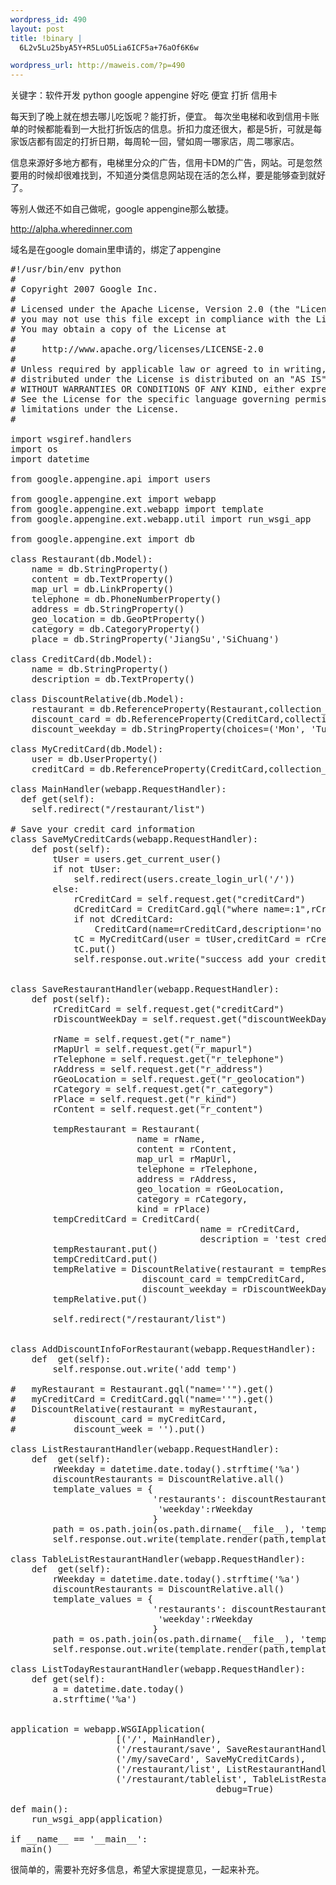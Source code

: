 ```yaml
--- 
wordpress_id: 490
layout: post
title: !binary |
  6L2v5Lu25byA5Y+R5LuO5Lia6ICF5a+76aOf6K6w

wordpress_url: http://maweis.com/?p=490
---
```

关键字：软件开发 python google appengine 好吃 便宜 打折 信用卡

每天到了晚上就在想去哪儿吃饭呢？能打折，便宜。
每次坐电梯和收到信用卡账单的时候都能看到一大批打折饭店的信息。折扣力度还很大，都是5折，可就是每家饭店都有固定的打折日期，每周轮一回，譬如周一哪家店，周二哪家店。

信息来源好多地方都有，电梯里分众的广告，信用卡DM的广告，网站。可是忽然要用的时候却很难找到，不知道分类信息网站现在活的怎么样，要是能够查到就好了。

等别人做还不如自己做呢，google appengine那么敏捷。

<a href="http://alpha.wheredinner.com">http://alpha.wheredinner.com</a>

域名是在google domain里申请的，绑定了appengine

<pre lang="python" line="1" file="main.py" colla="+">
#!/usr/bin/env python
#
# Copyright 2007 Google Inc.
#
# Licensed under the Apache License, Version 2.0 (the "License");
# you may not use this file except in compliance with the License.
# You may obtain a copy of the License at
#
#     http://www.apache.org/licenses/LICENSE-2.0
#
# Unless required by applicable law or agreed to in writing, software
# distributed under the License is distributed on an "AS IS" BASIS,
# WITHOUT WARRANTIES OR CONDITIONS OF ANY KIND, either express or implied.
# See the License for the specific language governing permissions and
# limitations under the License.
#

import wsgiref.handlers
import os
import datetime

from google.appengine.api import users
 
from google.appengine.ext import webapp
from google.appengine.ext.webapp import template
from google.appengine.ext.webapp.util import run_wsgi_app

from google.appengine.ext import db

class Restaurant(db.Model):
	name = db.StringProperty()
	content = db.TextProperty()
	map_url = db.LinkProperty()
	telephone = db.PhoneNumberProperty()
	address = db.StringProperty()
	geo_location = db.GeoPtProperty()
	category = db.CategoryProperty()
	place = db.StringProperty('JiangSu','SiChuang')

class CreditCard(db.Model):
	name = db.StringProperty()
	description = db.TextProperty()

class DiscountRelative(db.Model):
	restaurant = db.ReferenceProperty(Restaurant,collection_name='discount_credit_cards')
	discount_card = db.ReferenceProperty(CreditCard,collection_name='restaurants')
	discount_weekday = db.StringProperty(choices=('Mon', 'Tue', 'Wed', 'Thu', 'Fri', 'Sat', 'Sun'))
	
class MyCreditCard(db.Model):
	user = db.UserProperty()
	creditCard = db.ReferenceProperty(CreditCard,collection_name='myCards')

class MainHandler(webapp.RequestHandler):
  def get(self):
    self.redirect("/restaurant/list")

# Save your credit card information
class SaveMyCreditCards(webapp.RequestHandler):
	def post(self):
		tUser = users.get_current_user()
		if not tUser:
			self.redirect(users.create_login_url('/'))
		else:
			rCreditCard = self.request.get("creditCard")
			dCreditCard = CreditCard.gql("where name=:1",rCreditCard)
			if not dCreditCard:
				CreditCard(name=rCreditCard,description='no value now').put()
			tC = MyCreditCard(user = tUser,creditCard = rCreditCard)
			tC.put()
			self.response.out.write("success add your creditCard")
		

class SaveRestaurantHandler(webapp.RequestHandler):
	def post(self):
		rCreditCard = self.request.get("creditCard")
		rDiscountWeekDay = self.request.get("discountWeekDay")
		
		rName = self.request.get("r_name")
		rMapUrl = self.request.get("r_mapurl")
		rTelephone = self.request.get("r_telephone")
		rAddress = self.request.get("r_address")
		rGeoLocation = self.request.get("r_geolocation")
		rCategory = self.request.get("r_category")
		rPlace = self.request.get("r_kind")
		rContent = self.request.get("r_content")
		
		tempRestaurant = Restaurant(
						name = rName,
						content = rContent,
						map_url = rMapUrl,
						telephone = rTelephone,
						address = rAddress,
						geo_location = rGeoLocation,
						category = rCategory,
						kind = rPlace)
		tempCreditCard = CreditCard(
								    name = rCreditCard,
								    description = 'test credit card description')
		tempRestaurant.put()
		tempCreditCard.put()
		tempRelative = DiscountRelative(restaurant = tempRestaurant,
						 discount_card = tempCreditCard,
						 discount_weekday = rDiscountWeekDay)
		tempRelative.put()
		 		
		self.redirect("/restaurant/list")


class AddDiscountInfoForRestaurant(webapp.RequestHandler):
	def  get(self):
		self.response.out.write('add temp')

#	myRestaurant = Restaurant.gql("name=''").get()
#	myCreditCard = CreditCard.gql("name=''").get()
#	DiscountRelative(restaurant = myRestaurant,
#			discount_card = myCreditCard,
#			discount_week = '').put()

class ListRestaurantHandler(webapp.RequestHandler):
	def  get(self):
		rWeekday = datetime.date.today().strftime('%a')
		discountRestaurants = DiscountRelative.all()
		template_values = {
						   'restaurants': discountRestaurants,
							'weekday':rWeekday
						   }			
		path = os.path.join(os.path.dirname(__file__), 'templates/restaurants.html')
		self.response.out.write(template.render(path,template_values))
		
class TableListRestaurantHandler(webapp.RequestHandler):
	def  get(self):
		rWeekday = datetime.date.today().strftime('%a')
		discountRestaurants = DiscountRelative.all()
		template_values = {
						   'restaurants': discountRestaurants,
							'weekday':rWeekday
						   }			
		path = os.path.join(os.path.dirname(__file__), 'templates/restaurantTable.html')
		self.response.out.write(template.render(path,template_values))
		
class ListTodayRestaurantHandler(webapp.RequestHandler):
	def get(self):
		a = datetime.date.today()
		a.strftime('%a')


application = webapp.WSGIApplication(
					[('/', MainHandler),
					('/restaurant/save', SaveRestaurantHandler),
					('/my/saveCard', SaveMyCreditCards),
					('/restaurant/list', ListRestaurantHandler),
					('/restaurant/tablelist', TableListRestaurantHandler)],
                                       debug=True)

def main():
	run_wsgi_app(application)

if __name__ == '__main__':
  main()
</pre>

很简单的，需要补充好多信息，希望大家提提意见，一起来补充。

